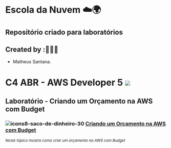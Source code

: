 # Escola da Nuvem ☁️🌍

## Repositório criado para laboratórios 

## Created by :🙋🏾‍♂️

- Matheus Santana.

# C4 ABR - AWS Developer 5 <img src="https://img.shields.io/badge/Em%20Andamento-8A2BE2"/>

## Laboratório - Criando um Orçamento na AWS com Budget

###  ![icons8-saco-de-dinheiro-30](https://github.com/user-attachments/assets/ef130703-01f3-4a05-9a40-859412d180a0) [Criando um Orçamento na AWS com Budget](https://github.com/maathewssantana/aws-cloud-developer-dva-c02/blob/main/labs/Laborat%C3%B3rio%20-%20Criando%20um%20Or%C3%A7amento%20na%20AWS%20com%20Budget.md)

<sub> _Neste tópico mostra como criar um orçamento na AWS com Budget_ </sub>
